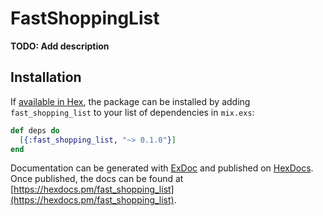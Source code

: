 # FastShoppingList

**TODO: Add description**

## Installation

If [available in Hex](https://hex.pm/docs/publish), the package can be installed
by adding `fast_shopping_list` to your list of dependencies in `mix.exs`:

```elixir
def deps do
  [{:fast_shopping_list, "~> 0.1.0"}]
end
```

Documentation can be generated with [ExDoc](https://github.com/elixir-lang/ex_doc)
and published on [HexDocs](https://hexdocs.pm). Once published, the docs can
be found at [https://hexdocs.pm/fast_shopping_list](https://hexdocs.pm/fast_shopping_list).


